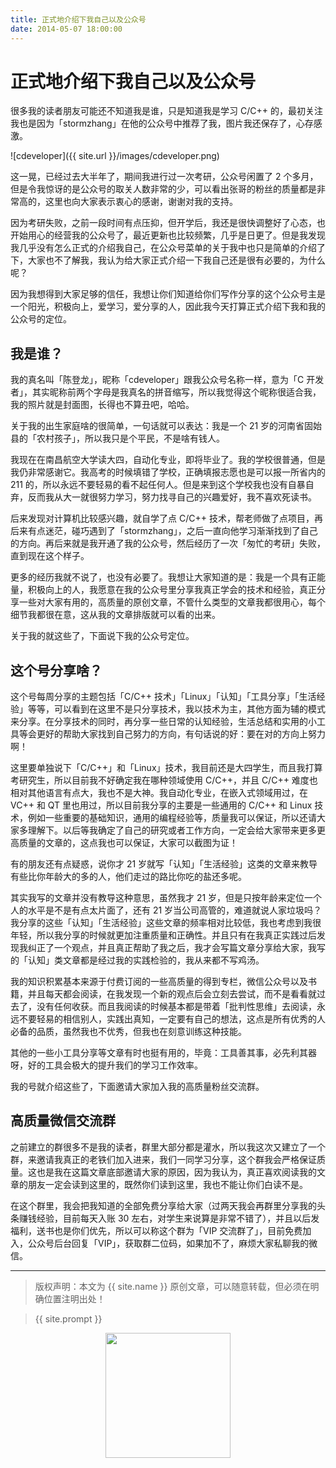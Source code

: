 ```yaml
---
title: 正式地介绍下我自己以及公众号
date: 2014-05-07 18:00:00
---
```

# 正式地介绍下我自己以及公众号
很多我的读者朋友可能还不知道我是谁，只是知道我是学习 C/C++ 的，最初关注我也是因为「stormzhang」在他的公众号中推荐了我，图片我还保存了，心存感激。

![cdeveloper]({{ site.url }}/images/cdeveloper.png)

这一晃，已经过去大半年了，期间我进行过一次考研，公众号闲置了 2 个多月，但是令我惊讶的是公众号的取关人数非常的少，可以看出张哥的粉丝的质量都是非常高的，这里也向大家表示衷心的感谢，谢谢对我的支持。

因为考研失败，之前一段时间有点压抑，但开学后，我还是很快调整好了心态，也开始用心的经营我的公众号了，最近更新也比较频繁，几乎是日更了。但是我发现我几乎没有怎么正式的介绍我自己，在公众号菜单的关于我中也只是简单的介绍了下，大家也不了解我，我认为给大家正式介绍一下我自己还是很有必要的，为什么呢？

因为我想得到大家足够的信任，我想让你们知道给你们写作分享的这个公众号主是一个阳光，积极向上，爱学习，爱分享的人，因此我今天打算正式介绍下我和我的公众号的定位。

## 我是谁？
我的真名叫「陈登龙」，昵称「cdeveloper」跟我公众号名称一样，意为「C 开发者」，其实昵称前两个字母是我真名的拼音缩写，所以我觉得这个昵称很适合我，我的照片就是封面图，长得也不算丑吧，哈哈。

关于我的出生家庭啥的很简单，一句话就可以表达：我是一个 21 岁的河南省固始县的「农村孩子」，所以我只是个平民，不是啥有钱人。

我现在在南昌航空大学读大四，自动化专业，即将毕业了。我的学校很普通，但是我仍非常感谢它。我高考的时候填错了学校，正确填报志愿也是可以报一所省内的 211 的，所以永远不要轻易的看不起任何人。但是来到这个学校我也没有自暴自弃，反而我从大一就很努力学习，努力找寻自己的兴趣爱好，我不喜欢死读书。

后来发现对计算机比较感兴趣，就自学了点 C/C++ 技术，帮老师做了点项目，再后来有点迷茫，碰巧遇到了「stormzhang」，之后一直向他学习渐渐找到了自己的方向。再后来就是我开通了我的公众号，然后经历了一次「匆忙的考研」失败，直到现在这个样子。

更多的经历我就不说了，也没有必要了。我想让大家知道的是：我是一个具有正能量，积极向上的人，我愿意在我的公众号里分享我真正学会的技术和经验，真正分享一些对大家有用的，高质量的原创文章，不管什么类型的文章我都很用心，每个细节我都很在意，这从我的文章排版就可以看的出来。

关于我的就这些了，下面说下我的公众号定位。

## 这个号分享啥？
这个号每周分享的主题包括「C/C++ 技术」「Linux」「认知」「工具分享」「生活经验」等等，可以看到在这里不是只分享技术，我以技术为主，其他方面为辅的模式来分享。在分享技术的同时，再分享一些日常的认知经验，生活总结和实用的小工具等会更好的帮助大家找到自己努力的方向，有句话说的好：要在对的方向上努力啊！

这里要单独说下「C/C++」和「Linux」技术，我目前还是大四学生，而且我打算考研究生，所以目前我不好确定我在哪种领域使用 C/C++，并且 C/C++ 难度也相对其他语言有点大，我也不是大神。我自动化专业，在嵌入式领域用过，在 VC++ 和 QT 里也用过，所以目前我分享的主要是一些通用的 C/C++ 和 Linux 技术，例如一些重要的基础知识，通用的编程经验等，质量我可以保证，所以还请大家多理解下。以后等我确定了自己的研究或者工作方向，一定会给大家带来更多更高质量的文章的，这点我也可以保证，大家可以截图为证！

有的朋友还有点疑惑，说你才 21 岁就写「认知」「生活经验」这类的文章来教导有些比你年龄大的多的人，他们走过的路比你吃的盐还多呢。

其实我写的文章并没有教导这种意思，虽然我才 21 岁，但是只按年龄来定位一个人的水平是不是有点太片面了，还有 21 岁当公司高管的，难道就说人家垃圾吗？我分享的这些「认知」「生活经验」这些文章的频率相对比较低，我也考虑到我很年轻，所以我分享的时候就更加注重质量和正确性。并且只有在我真正实践过后发现我纠正了一个观点，并且真正帮助了我之后，我才会写篇文章分享给大家，我写的「认知」类文章都是经过我的实践检验的，我从来都不写鸡汤。

我的知识积累基本来源于付费订阅的一些高质量的得到专栏，微信公众号以及书籍，并且每天都会阅读，在我发现一个新的观点后会立刻去尝试，而不是看看就过去了，没有任何收获。而且我阅读的时候基本都是带着「批判性思维」去阅读，永远不要轻易的相信别人，实践出真知，一定要有自己的想法，这点是所有优秀的人必备的品质，虽然我也不优秀，但我也在刻意训练这种技能。

其他的一些小工具分享等文章有时也挺有用的，毕竟：工具善其事，必先利其器呀，好的工具会极大的提升我们的学习工作效率。

我的号就介绍这些了，下面邀请大家加入我的高质量粉丝交流群。

## 高质量微信交流群
之前建立的群很多不是我的读者，群里大部分都是灌水，所以我这次又建立了一个群，来邀请我真正的老铁们加入进来，我们一同学习分享，这个群我会严格保证质量。这也是我在这篇文章底部邀请大家的原因，因为我认为，真正喜欢阅读我的文章的朋友一定会读到这里的，既然你们读到这里，我也不能让你们白读不是。

在这个群里，我会把我知道的全部免费分享给大家（过两天我会再群里分享我的头条赚钱经验，目前每天入账 30 左右，对学生来说算是非常不错了），并且以后发福利，送书也是你们优先，所以可以称这个群为「VIP 交流群了」，目前免费加入，公众号后台回复「VIP」，获取群二位码，如果加不了，麻烦大家私聊我的微信。

***
> 版权声明：本文为 {{ site.name }} 原创文章，可以随意转载，但必须在明确位置注明出处！

> {{ site.prompt }}

<div  align="center">
<img src="http://cdeveloper.cn/images/wechart.jpg" width = "200" height = "200"/>
